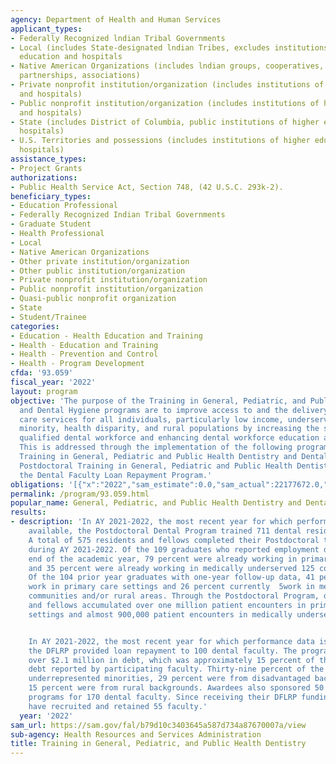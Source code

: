 ```yaml
---
agency: Department of Health and Human Services
applicant_types:
- Federally Recognized lndian Tribal Governments
- Local (includes State-designated lndian Tribes, excludes institutions of higher
  education and hospitals
- Native American Organizations (includes lndian groups, cooperatives, corporations,
  partnerships, associations)
- Private nonprofit institution/organization (includes institutions of higher education
  and hospitals)
- Public nonprofit institution/organization (includes institutions of higher education
  and hospitals)
- State (includes District of Columbia, public institutions of higher education and
  hospitals)
- U.S. Territories and possessions (includes institutions of higher education and
  hospitals)
assistance_types:
- Project Grants
authorizations:
- Public Health Service Act, Section 748, (42 U.S.C. 293k-2).
beneficiary_types:
- Education Professional
- Federally Recognized Indian Tribal Governments
- Graduate Student
- Health Professional
- Local
- Native American Organizations
- Other private institution/organization
- Other public institution/organization
- Private nonprofit institution/organization
- Public nonprofit institution/organization
- Quasi-public nonprofit organization
- State
- Student/Trainee
categories:
- Education - Health Education and Training
- Health - Education and Training
- Health - Prevention and Control
- Health - Program Development
cfda: '93.059'
fiscal_year: '2022'
layout: program
objective: 'The purpose of the Training in General, Pediatric, and Public Health Dentistry
  and Dental Hygiene programs are to improve access to and the delivery of oral health
  care services for all individuals, particularly low income, underserved, uninsured,
  minority, health disparity, and rural populations by increasing the supply of a
  qualified dental workforce and enhancing dental workforce education and training.
  This is addressed through the implementation of the following programs: 1) Predoctoral
  Training in General, Pediatric and Public Health Dentistry and Dental Hygiene; 2)
  Postdoctoral Training in General, Pediatric and Public Health Dentistry; and 3)
  the Dental Faculty Loan Repayment Program.'
obligations: '[{"x":"2022","sam_estimate":0.0,"sam_actual":22177672.0,"usa_spending_actual":21255888.99},{"x":"2023","sam_estimate":23638101.0,"sam_actual":0.0,"usa_spending_actual":21543674.32},{"x":"2024","sam_estimate":18330012.0,"sam_actual":0.0,"usa_spending_actual":0.0}]'
permalink: /program/93.059.html
popular_name: General, Pediatric, and Public Health Dentistry and Dental Hygiene
results:
- description: 'In AY 2021-2022, the most recent year for which performance data is
    available, the Postdoctoral Dental Program trained 711 dental residents and fellows.
    A total of 575 residents and fellows completed their Postdoctoral training programs
    during AY 2021-2022. Of the 109 graduates who reported employment data at the
    end of the academic year, 79 percent were already working in primary care settings
    and 35 percent were already working in medically underserved 125 communities.
    Of the 104 prior year graduates with one-year follow-up data, 41 percent currently
    work in primary care settings and 26 percent currently  5work in medically underserved
    communities and/or rural areas. Through the Postdoctoral Program, dental residents
    and fellows accumulated over one million patient encounters in primary care dental
    settings and almost 900,000 patient encounters in medically underserved communities.


    In AY 2021-2022, the most recent year for which performance data is available,
    the DFLRP provided loan repayment to 100 dental faculty. The program relieved
    over $2.1 million in debt, which was approximately 15 percent of the student loan
    debt reported by participating faculty. Thirty-nine percent of the faculty were
    underrepresented minorities, 29 percent were from disadvantaged backgrounds, and
    15 percent were from rural backgrounds. Awardees also sponsored 50 faculty development
    programs for 170 dental faculty. Since receiving their DFLRP funding, awardees
    have recruited and retained 55 faculty.'
  year: '2022'
sam_url: https://sam.gov/fal/b79d10c3403645a587d734a87670007a/view
sub-agency: Health Resources and Services Administration
title: Training in General, Pediatric, and Public Health Dentistry
---
```

